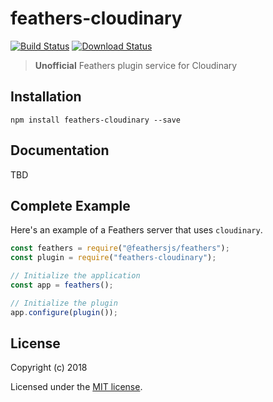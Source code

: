# feathers-cloudinary

[![Build Status](https://travis-ci.org/feathersjs/plugins.png?branch=master)](https://travis-ci.org/feathersjs/plugins)
[![Download Status](https://img.shields.io/npm/dm/cloudinary.svg?style=flat-square)](https://www.npmjs.com/package/feathers-cloudinary)

> **Unofficial** Feathers plugin service for Cloudinary

## Installation

```
npm install feathers-cloudinary --save
```

## Documentation

TBD

## Complete Example

Here's an example of a Feathers server that uses `cloudinary`.

```js
const feathers = require("@feathersjs/feathers");
const plugin = require("feathers-cloudinary");

// Initialize the application
const app = feathers();

// Initialize the plugin
app.configure(plugin());
```

## License

Copyright (c) 2018

Licensed under the [MIT license](LICENSE).
